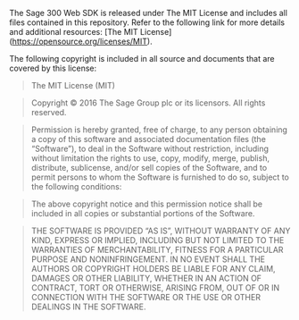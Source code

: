 The Sage 300 Web SDK is released under The MIT License and includes all files 
contained in this repository. Refer to the following link for more details 
and additional resources: [The MIT License] (https://opensource.org/licenses/MIT). 

The following copyright is included in all source and documents that are covered by this license: 

> The MIT License (MIT)

> Copyright © 2016 The Sage Group plc or its licensors. All rights reserved.

> Permission is hereby granted, free of charge, to any person obtaining a copy of this 
software and associated documentation files (the “Software”), to deal in the Software 
without restriction, including without limitation the rights to use, copy, modify, merge, 
publish, distribute, sublicense, and/or sell copies of the Software, and to permit persons to 
whom the Software is furnished to do so, subject to the following conditions:

> The above copyright notice and this permission notice shall be included in all copies or 
substantial portions of the Software.

> THE SOFTWARE IS PROVIDED “AS IS”, WITHOUT WARRANTY OF ANY KIND, EXPRESS OR 
IMPLIED, INCLUDING BUT NOT LIMITED TO THE WARRANTIES OF MERCHANTABILITY, 
FITNESS FOR A PARTICULAR PURPOSE AND NONINFRINGEMENT. IN NO EVENT SHALL THE 
AUTHORS OR COPYRIGHT HOLDERS BE LIABLE FOR ANY CLAIM, DAMAGES OR OTHER 
LIABILITY, WHETHER IN AN ACTION OF CONTRACT, TORT OR OTHERWISE, ARISING FROM, 
OUT OF OR IN CONNECTION WITH THE SOFTWARE OR THE USE OR OTHER DEALINGS IN 
THE SOFTWARE. 
